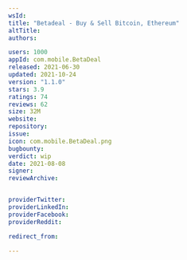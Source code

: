 ```yaml
---
wsId: 
title: "Betadeal - Buy & Sell Bitcoin, Ethereum"
altTitle: 
authors:

users: 1000
appId: com.mobile.BetaDeal
released: 2021-06-30
updated: 2021-10-24
version: "1.1.0"
stars: 3.9
ratings: 74
reviews: 62
size: 32M
website: 
repository: 
issue: 
icon: com.mobile.BetaDeal.png
bugbounty: 
verdict: wip
date: 2021-08-08
signer: 
reviewArchive:


providerTwitter: 
providerLinkedIn: 
providerFacebook: 
providerReddit: 

redirect_from:

---
```




